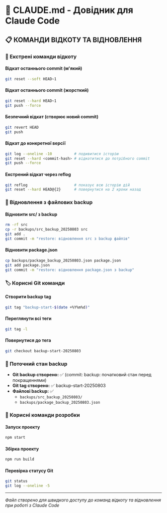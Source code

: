 # 🤖 CLAUDE.md - Довідник для Claude Code

## 📋 КОМАНДИ ВІДКОТУ ТА ВІДНОВЛЕННЯ

### 🚨 Екстрені команди відкоту

#### Відкат останнього commit (м'який)
```bash
git reset --soft HEAD~1
```

#### Відкат останнього commit (жорсткий)
```bash
git reset --hard HEAD~1
git push --force
```

#### Безпечний відкат (створює новий commit)
```bash
git revert HEAD
git push
```

#### Відкат до конкретної версії
```bash
git log --oneline -10          # подивитися історію
git reset --hard <commit-hash> # відкотитися до потрібного commit
git push --force
```

#### Екстрений відкат через reflog
```bash
git reflog                     # показує всю історію дій
git reset --hard HEAD@{2}      # повернутися на 2 кроки назад
```

### 📂 Відновлення з файлових backup

#### Відновити src/ з backup
```bash
rm -rf src
cp -r backups/src_backup_20250803 src
git add .
git commit -m "restore: відновлення src з backup файлів"
```

#### Відновити package.json
```bash
cp backups/package_backup_20250803.json package.json
git add package.json
git commit -m "restore: відновлення package.json з backup"
```

### 🏷️ Корисні Git команди

#### Створити backup tag
```bash
git tag "backup-start-$(date +%Y%m%d)"
```

#### Переглянути всі теги
```bash
git tag -l
```

#### Повернутися до тега
```bash
git checkout backup-start-20250803
```

### 📍 Поточний стан backup

- **Git backup створено:** ✅ (commit: backup: початковий стан перед покращеннями)
- **Git tag створено:** ✅ backup-start-20250803
- **Файлові backup:** ✅ 
  - `backups/src_backup_20250803/`
  - `backups/package_backup_20250803.json`

### 🔧 Корисні команди розробки

#### Запуск проекту
```bash
npm start
```

#### Збірка проекту
```bash
npm run build
```

#### Перевірка статусу Git
```bash
git status
git log --oneline -5
```

---

*Файл створено для швидкого доступу до команд відкоту та відновлення при роботі з Claude Code*